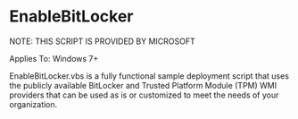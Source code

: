 # EnableBitLocker

NOTE: THIS SCRIPT IS PROVIDED BY MICROSOFT

Applies To: Windows 7+

EnableBitLocker.vbs is a fully functional sample deployment script  that uses the publicly available BitLocker and Trusted Platform Module (TPM) WMI providers that can be used as is or customized to meet the needs of your organization.
